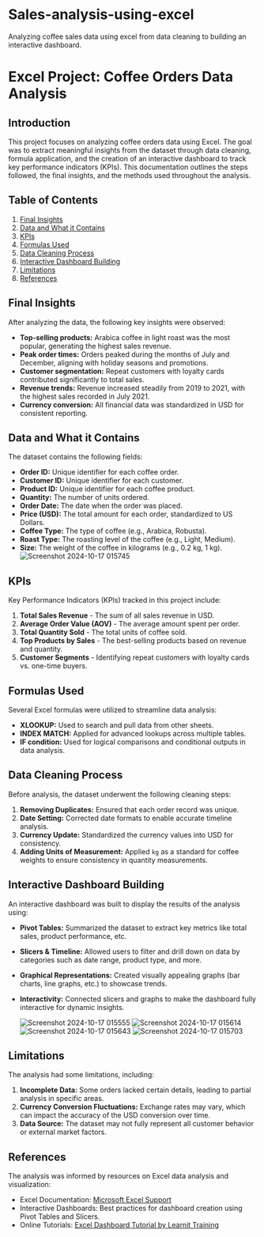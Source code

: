 # Sales-analysis-using-excel
Analyzing coffee sales data using excel from data cleaning to building an interactive dashboard.
# Excel Project: Coffee Orders Data Analysis

## Introduction
This project focuses on analyzing coffee orders data using Excel. The goal was to extract meaningful insights from the dataset through data cleaning, formula application, and the creation of an interactive dashboard to track key performance indicators (KPIs). This documentation outlines the steps followed, the final insights, and the methods used throughout the analysis.

## Table of Contents
1. [Final Insights](#final-insights)
2. [Data and What it Contains](#data-and-what-it-contains)
3. [KPIs](#kpis)
4. [Formulas Used](#formulas-used)
5. [Data Cleaning Process](#data-cleaning-process)
6. [Interactive Dashboard Building](#interactive-dashboard-building)
7. [Limitations](#limitations)
8. [References](#references)

## Final Insights
After analyzing the data, the following key insights were observed:
- **Top-selling products:** Arabica coffee in light roast was the most popular, generating the highest sales revenue.
- **Peak order times:** Orders peaked during the months of July and December, aligning with holiday seasons and promotions.
- **Customer segmentation:** Repeat customers with loyalty cards contributed significantly to total sales.
- **Revenue trends:** Revenue increased steadily from 2019 to 2021, with the highest sales recorded in July 2021.
- **Currency conversion:** All financial data was standardized in USD for consistent reporting.

## Data and What it Contains
The dataset contains the following fields:
- **Order ID:** Unique identifier for each coffee order.
- **Customer ID:** Unique identifier for each customer.
- **Product ID:** Unique identifier for each coffee product.
- **Quantity:** The number of units ordered.
- **Order Date:** The date when the order was placed.
- **Price (USD):** The total amount for each order, standardized to US Dollars.
- **Coffee Type:** The type of coffee (e.g., Arabica, Robusta).
- **Roast Type:** The roasting level of the coffee (e.g., Light, Medium).
- **Size:** The weight of the coffee in kilograms (e.g., 0.2 kg, 1 kg).
  ![Screenshot 2024-10-17 015745](https://github.com/user-attachments/assets/aed06c1f-c70f-4136-ba61-58f9ef3221e2)


## KPIs
Key Performance Indicators (KPIs) tracked in this project include:
1. **Total Sales Revenue** - The sum of all sales revenue in USD.
2. **Average Order Value (AOV)** - The average amount spent per order.
3. **Total Quantity Sold** - The total units of coffee sold.
4. **Top Products by Sales** - The best-selling products based on revenue and quantity.
5. **Customer Segments** - Identifying repeat customers with loyalty cards vs. one-time buyers.

## Formulas Used
Several Excel formulas were utilized to streamline data analysis:
- **XLOOKUP:** Used to search and pull data from other sheets.
- **INDEX MATCH:** Applied for advanced lookups across multiple tables.
- **IF condition:** Used for logical comparisons and conditional outputs in data analysis.

## Data Cleaning Process
Before analysis, the dataset underwent the following cleaning steps:
1. **Removing Duplicates:** Ensured that each order record was unique.
2. **Date Setting:** Corrected date formats to enable accurate timeline analysis.
3. **Currency Update:** Standardized the currency values into USD for consistency.
4. **Adding Units of Measurement:** Applied `kg` as a standard for coffee weights to ensure consistency in quantity measurements.

## Interactive Dashboard Building
An interactive dashboard was built to display the results of the analysis using:
- **Pivot Tables:** Summarized the dataset to extract key metrics like total sales, product performance, etc.
- **Slicers & Timeline:** Allowed users to filter and drill down on data by categories such as date range, product type, and more.
- **Graphical Representations:** Created visually appealing graphs (bar charts, line graphs, etc.) to showcase trends.
- **Interactivity:** Connected slicers and graphs to make the dashboard fully interactive for dynamic insights.

  ![Screenshot 2024-10-17 015555](https://github.com/user-attachments/assets/f983d10d-aad7-470a-9284-aee84bfff48c)
  ![Screenshot 2024-10-17 015614](https://github.com/user-attachments/assets/30518065-bf6b-453b-975a-a6245425901d)
  ![Screenshot 2024-10-17 015643](https://github.com/user-attachments/assets/1cb96120-70ef-4d5b-aa46-ee561565d556)
  ![Screenshot 2024-10-17 015703](https://github.com/user-attachments/assets/c26df079-bf0d-4f35-8199-aee4d7f99840)





## Limitations
The analysis had some limitations, including:
1. **Incomplete Data:** Some orders lacked certain details, leading to partial analysis in specific areas.
2. **Currency Conversion Fluctuations:** Exchange rates may vary, which can impact the accuracy of the USD conversion over time.
3. **Data Source:** The dataset may not fully represent all customer behavior or external market factors.

## References
The analysis was informed by resources on Excel data analysis and visualization:
- Excel Documentation: [Microsoft Excel Support](https://support.microsoft.com/excel)
- Interactive Dashboards: Best practices for dashboard creation using Pivot Tables and Slicers.
- Online Tutorials: [Excel Dashboard Tutorial by Learnit Training](https://www.youtube.com/watch?v=m13o5aqeCbM)

